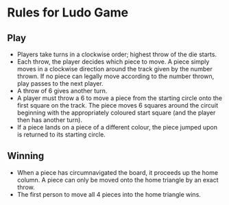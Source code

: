 # Rules for Ludo Game

## Play
- Players take turns in a clockwise order; highest throw of the die starts.
- Each throw, the player decides which piece to move. A piece simply moves in a clockwise direction around the track given by the number thrown. If no piece can legally move according to the number thrown, play passes to the next player.
- A throw of 6 gives another turn.
- A player must throw a 6 to move a piece from the starting circle onto the first square on the track. The piece moves 6 squares around the circuit beginning with the appropriately coloured start square (and the player then has another turn).
- If a piece lands on a piece of a different colour, the piece jumped upon is returned to its starting circle.

## Winning
- When a piece has circumnavigated the board, it proceeds up the home column. A piece can only be moved onto the home triangle by an exact throw.
- The first person to move all 4 pieces into the home triangle wins.
